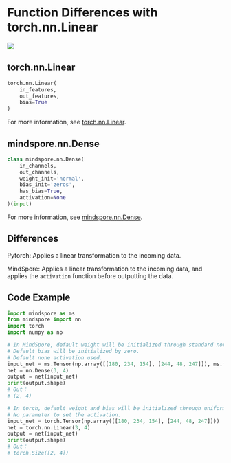# Function Differences with torch.nn.Linear

<a href="https://gitee.com/mindspore/docs/blob/r1.10/docs/mindspore/source_en/note/api_mapping/pytorch_diff/Dense.md" target="_blank"><img src="https://mindspore-website.obs.cn-north-4.myhuaweicloud.com/website-images/r1.10/resource/_static/logo_source_en.png"></a>

## torch.nn.Linear

```python
torch.nn.Linear(
    in_features,
    out_features,
    bias=True
)
```

For more information, see [torch.nn.Linear](https://pytorch.org/docs/1.5.0/nn.html#torch.nn.Linear).

## mindspore.nn.Dense

```python
class mindspore.nn.Dense(
    in_channels,
    out_channels,
    weight_init='normal',
    bias_init='zeros',
    has_bias=True,
    activation=None
)(input)
```

For more information, see [mindspore.nn.Dense](https://mindspore.cn/docs/en/r1.10/api_python/nn/mindspore.nn.Dense.html#mindspore.nn.Dense).

## Differences

Pytorch: Applies a linear transformation to the incoming data.

MindSpore: Applies a linear transformation to the incoming data, and applies the `activation` function before outputting the data.

## Code Example

```python
import mindspore as ms
from mindspore import nn
import torch
import numpy as np

# In MindSpore, default weight will be initialized through standard normal distribution.
# Default bias will be initialized by zero.
# Default none activation used.
input_net = ms.Tensor(np.array([[180, 234, 154], [244, 48, 247]]), ms.float32)
net = nn.Dense(3, 4)
output = net(input_net)
print(output.shape)
# Out：
# (2, 4)

# In torch, default weight and bias will be initialized through uniform distribution.
# No parameter to set the activation.
input_net = torch.Tensor(np.array([[180, 234, 154], [244, 48, 247]]))
net = torch.nn.Linear(3, 4)
output = net(input_net)
print(output.shape)
# Out：
# torch.Size([2, 4])
```